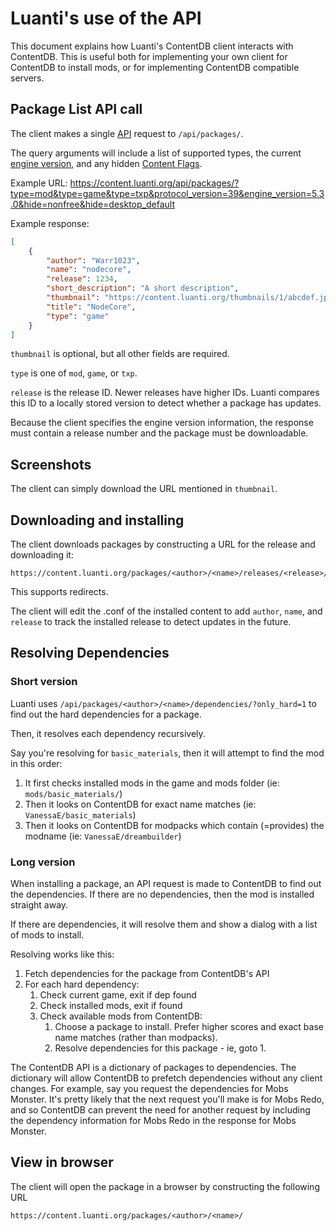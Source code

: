 # Luanti's use of the API

This document explains how Luanti's ContentDB client interacts with ContentDB.
This is useful both for implementing your own client for ContentDB to install mods, 
or for implementing ContentDB compatible servers.

## Package List API call

The client makes a single [API](https://content.luanti.org/help/api/) request to `/api/packages/`.

The query arguments will include a list of supported types, the current
[engine version](https://content.luanti.org/api/minetest_versions/),
and any hidden [Content Flags](https://content.luanti.org/help/content_flags/).

Example URL:
<https://content.luanti.org/api/packages/?type=mod&type=game&type=txp&protocol_version=39&engine_version=5.3.0&hide=nonfree&hide=desktop_default>

Example response:

```json
[
    {
        "author": "Warr1023",
        "name": "nodecore",
        "release": 1234,
        "short_description": "A short description",
        "thumbnail": "https://content.luanti.org/thumbnails/1/abcdef.jpg",
        "title": "NodeCore",
        "type": "game"
    }
]
```

`thumbnail` is optional, but all other fields are required. 

`type` is one of `mod`, `game`, or `txp`.

`release` is the release ID. Newer releases have higher IDs.
Luanti compares this ID to a locally stored version to detect whether a package has updates.

Because the client specifies the engine version information, the response must contain a release
number and the package must be downloadable.

## Screenshots

The client can simply download the URL mentioned in `thumbnail`.

## Downloading and installing

The client downloads packages by constructing a URL for the release and downloading it:

```
https://content.luanti.org/packages/<author>/<name>/releases/<release>/download/
```

This supports redirects.

The client will edit the .conf of the installed content to add `author`, `name`, and `release` to
track the installed release to detect updates in the future.

## Resolving Dependencies

### Short version

Luanti uses `/api/packages/<author>/<name>/dependencies/?only_hard=1` to find out the hard
dependencies for a package.

Then, it resolves each dependency recursively. 

Say you're resolving for `basic_materials`, then it will attempt to find the mod in this order:

1. It first checks installed mods in the game and mods folder (ie: `mods/basic_materials/`)
2. Then it looks on ContentDB for exact name matches (ie: `VanessaE/basic_materials`)
3. Then it looks on ContentDB for modpacks which contain (=provides) the modname
   (ie: `VanessaE/dreambuilder`)

### Long version

When installing a package, an API request is made to ContentDB to find out the dependencies.
If there are no dependencies, then the mod is installed straight away.

If there are dependencies, it will resolve them and show a dialog with a list of mods to install.

Resolving works like this:

1. Fetch dependencies for the package from ContentDB's API
2. For each hard dependency:
    1. Check current game, exit if dep found
    2. Check installed mods, exit if found
    3. Check available mods from ContentDB:
        1. Choose a package to install. Prefer higher scores and exact base name matches
           (rather than modpacks).
        2. Resolve dependencies for this package - ie, goto 1.

The ContentDB API is a dictionary of packages to dependencies.
The dictionary will allow ContentDB to prefetch dependencies without any client changes.
For example, say you request the dependencies for Mobs Monster.
It's pretty likely that the next request you'll make is for Mobs Redo, and so ContentDB can prevent
the need for another request by including the dependency information for Mobs Redo in the
response for Mobs Monster.

## View in browser

The client will open the package in a browser by constructing the following URL

```
https://content.luanti.org/packages/<author>/<name>/
```

